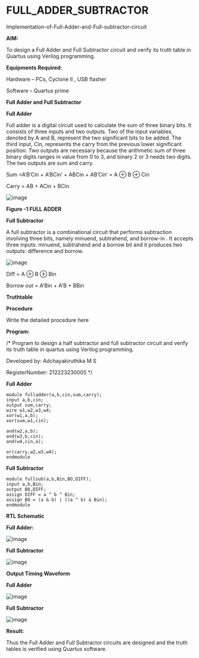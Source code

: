 # FULL_ADDER_SUBTRACTOR

Implementation-of-Full-Adder-and-Full-subtractor-circuit

**AIM:**

To design a Full Adder and Full Subtractor circuit and verify its truth table in Quartus using Verilog programming.

**Equipments Required:**

Hardware – PCs, Cyclone II , USB flasher

Software – Quartus prime

**Full Adder and Full Subtractor**

**Full Adder**

Full adder is a digital circuit used to calculate the sum of three binary bits. It consists of three inputs and two outputs. Two of the input variables, denoted by A and B, represent the two significant bits to be added. The third input, Cin, represents the carry from the previous lower significant position. Two outputs are necessary because the arithmetic sum of three binary digits ranges in value from 0 to 3, and binary 2 or 3 needs two digits. The two outputs are sum and carry.

Sum =A’B’Cin + A’BCin’ + ABCin + AB’Cin’ = A ⊕ B ⊕ Cin 

Carry = AB + ACin + BCin

![image](https://github.com/naavaneetha/FULL_ADDER_SUBTRACTOR/assets/154305477/0f30ba51-5ffb-4198-845f-18e054f675e7)

**Figure -1 FULL ADDER**

**Full Subtractor**

A full subtractor is a combinational circuit that performs subtraction involving three bits, namely minuend, subtrahend, and borrow-in . It accepts three inputs: minuend, subtrahend and a borrow bit and it produces two outputs: difference and borrow.

![image](https://github.com/naavaneetha/FULL_ADDER_SUBTRACTOR/assets/154305477/02b24f51-ab51-4304-9ad6-7b81ffc1ead5)

Diff = A ⊕ B ⊕ Bin 

Borrow out = A'Bin + A'B + BBin

**Truthtable**

**Procedure**

Write the detailed procedure here

**Program:**

/* Program to design a half subtractor and full subtractor circuit and verify its truth table in quartus using Verilog programming.

Developed by: Adchayakiruthika M S

RegisterNumber: 212223230005
*/

**Full Adder**
```
module fulladder(a,b,cin,sum,carry);
input a,b,cin;
output sum,carry;
wire w1,w2,w3,w4;       
xor(w1,a,b);
xor(sum,w1,cin);        

and(w2,a,b);
and(w3,b,cin);
and(w4,cin,a);

or(carry,w2,w3,w4);
endmodule
```
**Full Subtractor**
```
module fullsub(a,b,Bin,BO,DIFF);
input a,b,Bin;
output BO,DIFF;
assign DIFF = a ^ b ^ Bin;
assign BO = (a & b) | ((a ^ b) & Bin);
endmodule
```
**RTL Schematic**

**Full Adder:**

![image](https://github.com/Adchayakiruthika18/FULL_ADDER_SUBTRACTOR/assets/147139995/fbb0551a-202f-4aae-a0de-d22f24506755)

**Full Subtractor**

![image](https://github.com/Adchayakiruthika18/FULL_ADDER_SUBTRACTOR/assets/147139995/522a1f25-8b70-4139-bd45-47f235d74331)

**Output Timing Waveform**

**Full Adder**

![image](https://github.com/Adchayakiruthika18/FULL_ADDER_SUBTRACTOR/assets/147139995/4a30573e-0766-4f04-8596-c4718b5d8241)

**Full Subtractor**

![image](https://github.com/Adchayakiruthika18/FULL_ADDER_SUBTRACTOR/assets/147139995/9f1e8407-b18d-4ba7-a52f-9c653098bc7a)

**Result:**

Thus the Full Adder and Full Subtractor circuits are designed and the truth tables is verified using Quartus software.



